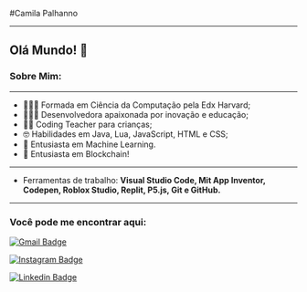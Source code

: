 #Camila Palhanno


-----

## Olá Mundo! 👋

### Sobre Mim: 

--- 
- 👩🏻‍🎓 Formada em Ciência da Computação pela Edx Harvard;
- 👩🏻‍💻 Desenvolvedora apaixonada por inovação e educação;
- 👩🏻 Coding Teacher  para crianças;
- 🤓 Habilidades em Java, Lua, JavaScript, HTML e CSS;
- 🤖 Entusiasta em Machine Learning.
- 💱 Entusiasta em Blockchain! 

---

 - Ferramentas de trabalho: **Visual Studio Code, Mit App Inventor, Codepen, Roblox Studio, Replit, P5.js, Git e GitHub.**


---

### Você pode me encontrar aqui:


[![Gmail Badge](https://img.shields.io/badge/-GMAIL-red?style=for-the-badge&logo=Gmail&logoColor=white&link=mailto:cpalhanno@gmail.com)](mailto:cpalhanno@gmail.com)

[![Instagram Badge](https://img.shields.io/badge/-Instagram-000000?style=for-the-badge&logo=Instagram&logoColor=white&link=https://www.instagram.com/vishcamilla/)](https://www.instagram.com/vishcamilla/)

[![Linkedin Badge](https://img.shields.io/badge/-LinkedIn-blue?style=for-the-badge&logo=Linkedin&logoColor=white&link=https://https://www.linkedin.com/in/camila-palhanno/)](https://www.linkedin.com/in/camila-palhanno/)




